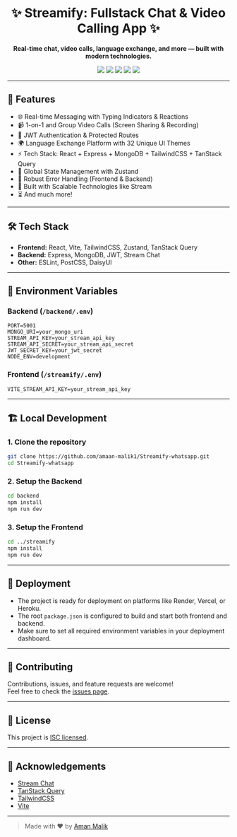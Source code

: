 <h1 align="center">✨ Streamify: Fullstack Chat & Video Calling App ✨</h1>

<p align="center">
  <b>Real-time chat, video calls, language exchange, and more — built with modern technologies.</b>
</p>

<p align="center">
  <img src="https://img.shields.io/badge/React-19.x-blue?logo=react" />
  <img src="https://img.shields.io/badge/Express-5.x-green?logo=express" />
  <img src="https://img.shields.io/badge/MongoDB-8.x-brightgreen?logo=mongodb" />
  <img src="https://img.shields.io/badge/TailwindCSS-3.x-06B6D4?logo=tailwindcss" />
  <img src="https://img.shields.io/badge/Stream%20Chat-9.x-4FC08D?logo=stream" />
</p>

---

## 🚀 Features

- 🌐 Real-time Messaging with Typing Indicators & Reactions
- 📹 1-on-1 and Group Video Calls (Screen Sharing & Recording)
- 🔐 JWT Authentication & Protected Routes
- 🌍 Language Exchange Platform with 32 Unique UI Themes
- ⚡ Tech Stack: React + Express + MongoDB + TailwindCSS + TanStack Query
- 🧠 Global State Management with Zustand
- 🚨 Robust Error Handling (Frontend & Backend)
- 🎯 Built with Scalable Technologies like Stream
- ⏳ And much more!

---

## 🛠️ Tech Stack

- **Frontend:** React, Vite, TailwindCSS, Zustand, TanStack Query
- **Backend:** Express, MongoDB, JWT, Stream Chat
- **Other:** ESLint, PostCSS, DaisyUI

---

## 🧪 Environment Variables

### Backend (`/backend/.env`)
```env
PORT=5001
MONGO_URI=your_mongo_uri
STREAM_API_KEY=your_stream_api_key
STREAM_API_SECRET=your_stream_api_secret
JWT_SECRET_KEY=your_jwt_secret
NODE_ENV=development
```

### Frontend (`/streamify/.env`)
```env
VITE_STREAM_API_KEY=your_stream_api_key
```

---

## 🏗️ Local Development

### 1. Clone the repository
```bash
git clone https://github.com/amaan-malik1/Streamify-whatsapp.git
cd Streamify-whatsapp
```

### 2. Setup the Backend
```bash
cd backend
npm install
npm run dev
```

### 3. Setup the Frontend
```bash
cd ../streamify
npm install
npm run dev
```

---

## 🚢 Deployment

- The project is ready for deployment on platforms like Render, Vercel, or Heroku.
- The root `package.json` is configured to build and start both frontend and backend.
- Make sure to set all required environment variables in your deployment dashboard.

---

## 🤝 Contributing

Contributions, issues, and feature requests are welcome!  
Feel free to check the [issues page](https://github.com/amaan-malik1/Streamify-whatsapp/issues).

---

## 📄 License

This project is [ISC licensed](LICENSE).

---

## 🙏 Acknowledgements

- [Stream Chat](https://getstream.io/chat/)
- [TanStack Query](https://tanstack.com/query/latest)
- [TailwindCSS](https://tailwindcss.com/)
- [Vite](https://vitejs.dev/)

---

> Made with ❤️ by [Aman Malik](https://x.com/amaaan_ahmad)